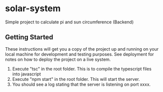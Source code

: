 # solar-system
Simple project to calculate pi and sun circumference (Backend)

## Getting Started

These instructions will get you a copy of the project up and running on your local machine for development and testing purposes. See deployment for notes on how to deploy the project on a live system.

1. Execute "tsc" in the root folder. This is to compile the typescript files into javascript
2. Execute "npm start" in the root folder. This will start the server.
3. You should see a log stating that the server is listening on port xxxx.
